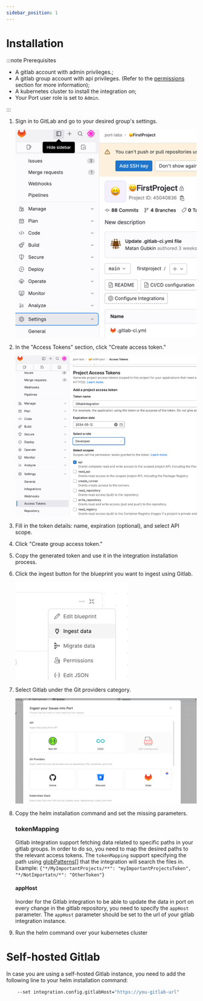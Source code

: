```yaml
---
sidebar_position: 1
---
```


# Installation

:::note Prerequisites

- A gitlab account with admin privileges.;
- A gitlab group account with api privileges. (Refer to the [permissions](./gitlab.md#permissions) section for more information);
- A kubernetes cluster to install the integration on;
- Your Port user role is set to `Admin`.

:::

1. Sign in to GitLab and go to your desired group's settings.

   ![Gitlab group settings](../../../../../static/img/integrations/gitlab/GitlabGroupSettings.png)

2. In the "Access Tokens" section, click "Create access token."

   ![Gitlab group access tokens](../../../../../static/img/integrations/gitlab/GitlabGroupAccessTokens.png)

3. Fill in the token details: name, expiration (optional), and select API scope.
4. Click "Create group access token."
5. Copy the generated token and use it in the integration installation process.
6. Click the ingest button for the blueprint you want to ingest using Gitlab.

   ![DevPortal Builder ingest button](../../../../../static/img/integrations/gitlab/DevPortalBuilderIngestButton.png)

7. Select Gitlab under the Git providers category.

   ![DevPortal Builder Gitlab option](../../../../../static/img/integrations/gitlab/DevPortalBuilderGitlabOption.png)

8. Copy the helm installation command and set the missing parameters.

   ### tokenMapping

   Gitlab integration support fetching data related to specific paths in your gitlab groups. In order to do so, you need to map the desired paths to the relevant access tokens.
   The `tokenMapping` support specifying the path using [globPatterns](https://www.malikbrowne.com/blog/a-beginners-guide-glob-patterns)[] that the integration will search the files in.
   Example: `{"*/MyImportantProjects/**": "myImportantProjectsToken", "*/NotImportatn/*": "OtherToken"}`

   #### appHost

   Inorder for the Gitlab integration to be able to update the data in port on every change in the gitlab repository, you need to specify the `appHost` parameter.
   The `appHost` parameter should be set to the url of your gitlab integration instance.

9. Run the helm command over your kubernetes cluster

# Self-hosted Gitlab

In case you are using a self-hosted Gitlab instance, you need to add the following line to your helm installation command:

```bash
	--set integration.config.gitlabHost="https://you-gitlab-url"
```
